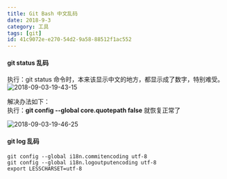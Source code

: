 ```yaml
---
title: Git Bash 中文乱码
date: 2018-9-3
category: 工具
tags: [git]
id: 41c9072e-e270-54d2-9a58-88512f1ac552
---
```



#### git status 乱码
执行：git status 命令时，本来该显示中文的地方，都显示成了数字，特别难受。 
![2018-09-03-19-43-15](http://qiniu.blog.sslfer.com/2018-09-03-19-43-15.png) 

解决办法如下：  
执行：**git config \-\-global core.quotepath false** 就恢复正常了

![2018-09-03-19-46-25](http://qiniu.blog.sslfer.com/2018-09-03-19-46-25.png)

#### git log 乱码
```shell
git config --global i18n.commitencoding utf-8
git config --global i18n.logoutputencoding utf-8
export LESSCHARSET=utf-8
```